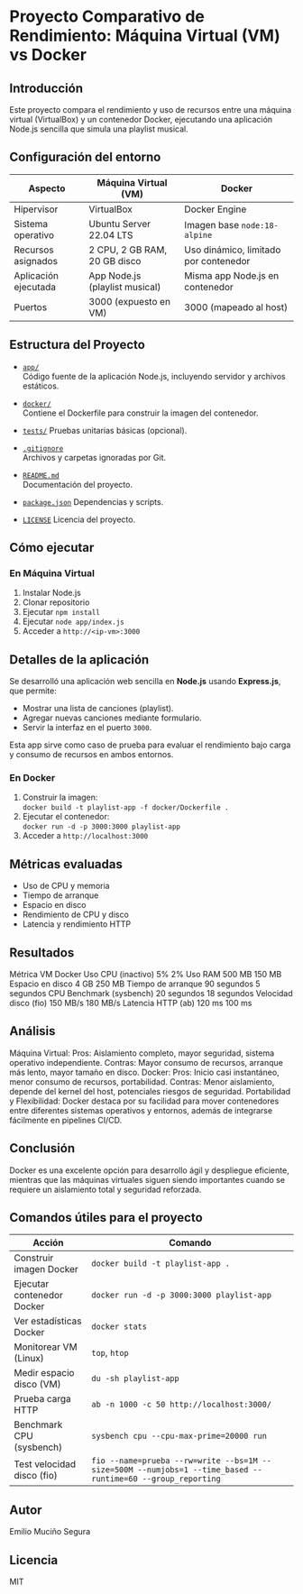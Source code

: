 # Proyecto Comparativo de Rendimiento: Máquina Virtual (VM) vs Docker

## Introducción

Este proyecto compara el rendimiento y uso de recursos entre una máquina virtual (VirtualBox) y un contenedor Docker, ejecutando una aplicación Node.js sencilla que simula una playlist musical.

## Configuración del entorno

| Aspecto                 | Máquina Virtual (VM)                 | Docker                                  |
|------------------------|------------------------------------|----------------------------------------|
| Hipervisor             | VirtualBox                         | Docker Engine                          |
| Sistema operativo      | Ubuntu Server 22.04 LTS            | Imagen base `node:18-alpine`           |
| Recursos asignados     | 2 CPU, 2 GB RAM, 20 GB disco       | Uso dinámico, limitado por contenedor  |
| Aplicación ejecutada   | App Node.js (playlist musical)     | Misma app Node.js en contenedor        |
| Puertos                | 3000 (expuesto en VM)               | 3000 (mapeado al host)                  |

## Estructura del Proyecto

- [`app/`](./app)  
  Código fuente de la aplicación Node.js, incluyendo servidor y archivos estáticos.

- [`docker/`](./docker)   
  Contiene el Dockerfile para construir la imagen del contenedor.

- [`tests/`](./tests) 
  Pruebas unitarias básicas (opcional).

- [`.gitignore`](./.gitignore)    
  Archivos y carpetas ignoradas por Git.

- [`README.md`](./README.md)  
  Documentación del proyecto.

- [`package.json`](./package.json)
  Dependencias y scripts.

- [`LICENSE`](./LICENSE) 
  Licencia del proyecto.

## Cómo ejecutar

### En Máquina Virtual

1. Instalar Node.js  
2. Clonar repositorio  
3. Ejecutar `npm install`  
4. Ejecutar `node app/index.js`  
5. Acceder a `http://<ip-vm>:3000`

## Detalles de la aplicación

Se desarrolló una aplicación web sencilla en **Node.js** usando **Express.js**, que permite:

- Mostrar una lista de canciones (playlist).  
- Agregar nuevas canciones mediante formulario.  
- Servir la interfaz en el puerto `3000`.

Esta app sirve como caso de prueba para evaluar el rendimiento bajo carga y consumo de recursos en ambos entornos.

### En Docker

1. Construir la imagen:  
   `docker build -t playlist-app -f docker/Dockerfile .`  
2. Ejecutar el contenedor:  
   `docker run -d -p 3000:3000 playlist-app`  
3. Acceder a `http://localhost:3000`

## Métricas evaluadas

- Uso de CPU y memoria  
- Tiempo de arranque  
- Espacio en disco  
- Rendimiento de CPU y disco  
- Latencia y rendimiento HTTP

## Resultados 

Métrica	                  VM	                Docker
Uso CPU (inactivo)	      5%	                  2%
Uso RAM	                  500 MB	             150 MB
Espacio en disco	        4 GB	               250 MB
Tiempo de arranque	      90 segundos	         5 segundos
CPU Benchmark (sysbench)	20 segundos	         18 segundos
Velocidad disco (fio)	    150 MB/s	           180 MB/s
Latencia HTTP (ab)	      120 ms	             100 ms



## Análisis

Máquina Virtual:
Pros: Aislamiento completo, mayor seguridad, sistema operativo independiente.
Contras: Mayor consumo de recursos, arranque más lento, mayor tamaño en disco.
Docker:
Pros: Inicio casi instantáneo, menor consumo de recursos, portabilidad.
Contras: Menor aislamiento, depende del kernel del host, potenciales riesgos de seguridad.
Portabilidad y Flexibilidad: Docker destaca por su facilidad para mover contenedores entre diferentes sistemas operativos y entornos, además de integrarse fácilmente en pipelines CI/CD.

## Conclusión

Docker es una excelente opción para desarrollo ágil y despliegue eficiente, mientras que las máquinas virtuales siguen siendo importantes cuando se requiere un aislamiento total y seguridad reforzada.

## Comandos útiles para el proyecto


| Acción                     | Comando                                                                                                    |
| -------------------------- | ---------------------------------------------------------------------------------------------------------- |
| Construir imagen Docker    | `docker build -t playlist-app .`                                                                           |
| Ejecutar contenedor Docker | `docker run -d -p 3000:3000 playlist-app`                                                                  |
| Ver estadísticas Docker    | `docker stats`                                                                                             |
| Monitorear VM (Linux)      | `top`, `htop`                                                                                              |
| Medir espacio disco (VM)   | `du -sh playlist-app`                                                                                      |
| Prueba carga HTTP          | `ab -n 1000 -c 50 http://localhost:3000/`                                                                  |
| Benchmark CPU (sysbench)   | `sysbench cpu --cpu-max-prime=20000 run`                                                                   |
| Test velocidad disco (fio) | `fio --name=prueba --rw=write --bs=1M --size=500M --numjobs=1 --time_based --runtime=60 --group_reporting` |


## Autor

Emilio Muciño Segura

## Licencia

MIT
